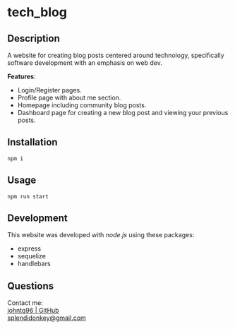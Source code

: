 # tech_blog  
  
## Description  
A website for creating blog posts centered around technology, specifically software development with an emphasis on web dev.  
  
**Features**:  
  - Login/Register pages.
  - Profile page with about me section.  
  - Homepage including community blog posts.  
  - Dashboard page for creating a new blog post and viewing your previous posts.  
  
## Installation  
`npm i`  
  
## Usage  
`npm run start`  
  
## Development  
This website was developed with *node.js* using these packages:  
  - express  
  - sequelize  
  - handlebars  
  
## Questions  
Contact me:  
[johntg96 | GitHub](https://github.com/johntg96)  
[splendidonkey@gmail.com](mailto:splendidonkey@gmail.com)  
